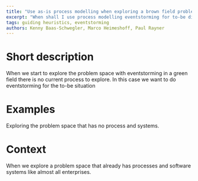 ```yaml
---
title: "Use as-is process modelling when exploring a brown field problem space"
excerpt: "When shall I use process modelling eventstorming for to-be discovery of my problem space?"
tags: guiding heuristics, eventstorming
authors: Kenny Baas-Schwegler, Marco Heimeshoff, Paul Rayner
---
```


# Short description

When we start to explore the problem space with eventstorming in a green field there is no current process to explore. In this case we want to do eventstorming for the to-be situation

# Examples

Exploring the problem space that has no process and systems.

# Context

When we explore a problem space that already has processes and software systems like almost all enterprises.